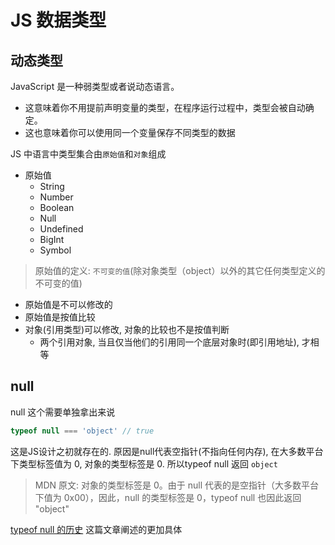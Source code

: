 # JS 数据类型

## 动态类型

JavaScript 是一种弱类型或者说动态语言。

- 这意味着你不用提前声明变量的类型，在程序运行过程中，类型会被自动确定。
- 这也意味着你可以使用同一个变量保存不同类型的数据

JS 中语言中类型集合由`原始值`和`对象`组成

- 原始值
  - String
  - Number
  - Boolean
  - Null
  - Undefined
  - BigInt
  - Symbol

> 原始值的定义: `不可变的值`(除对象类型（object）以外的其它任何类型定义的不可变的值)

- 原始值是不可以修改的
- 原始值是按值比较
- 对象(引用类型)可以修改, 对象的比较也不是按值判断
  - 两个引用对象, 当且仅当他们的引用同一个底层对象时(即引用地址), 才相等


## null

null 这个需要单独拿出来说
```js
typeof null === 'object' // true
```

这是JS设计之初就存在的. 原因是null代表空指针(不指向任何内存), 在大多数平台下类型标签值为 0, 对象的类型标签是 0. 所以typeof null 返回 `object`

> MDN 原文: 对象的类型标签是 0。由于 null 代表的是空指针（大多数平台下值为 0x00），因此，null 的类型标签是 0，typeof null 也因此返回 "object"

[typeof null 的历史](https://2ality.com/2013/10/typeof-null.html) 这篇文章阐述的更加具体
